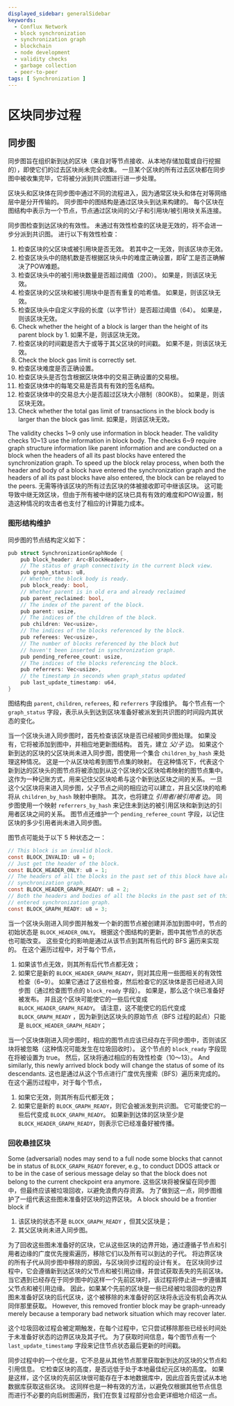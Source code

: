 ```yaml
---
displayed_sidebar: generalSidebar
keywords:
  - Conflux Network
  - block synchronization
  - synchronization graph
  - blockchain
  - node development
  - validity checks
  - garbage collection
  - peer-to-peer
tags: [ Synchronization ]
---
```


# 区块同步过程

## 同步图

同步图旨在组织新到达的区块（来自对等节点接收、从本地存储加载或自行挖掘的），即使它们的过去区块尚未完全收集。 一旦某个区块的所有过去区块都在同步图中被收集完毕，它将被分派到共识图进行进一步处理。

区块头和区块体在同步图中通过不同的流程进入，因为通常区块头和体在对等网络层中是分开传输的。 同步图中的图结构是通过区块头到达来构建的。 每个区块在图结构中表示为一个节点，节点通过区块间的父/子和引用块/被引用块关系连接。

同步图检查到达区块的有效性。 未通过有效性检查的区块是无效的，将不会进一步分派到共识图。 进行以下有效性检查：

1. 检查区块的父区块或被引用块是否无效。 若其中之一无效，则该区块亦无效。
2. 检查区块头中的随机数是否根据区块头中的难度正确设置，即矿工是否正确解决了POW难题。
3. 检查区块头中的被引用块数量是否超过阈值（200）。 如果是，则该区块无效。
4. 检查区块的父区块和被引用块中是否有重复的哈希值。 如果是，则该区块无效。
5. 检查区块头中自定义字段的长度（以字节计）是否超过阈值（64）。 如果是，则该区块无效。
6. Check whether the height of a block is larger than the height of its parent block by 1. 如果不是，则该区块无效。
7. 检查区块的时间戳是否大于或等于其父区块的时间戳。 如果不是，则该区块无效。
8. Check the block gas limit is correctly set.
9. 检查区块难度是否正确设置。
10. 检查区块头是否包含根据区块体中的交易正确设置的交易根。
11. 检查区块体中的每笔交易是否具有有效的签名结构。
12. 检查区块体中的交易总大小是否超过区块大小限制（800KB）。 如果是，则该区块无效。
13. Check whether the total gas limit of transactions in the block body is larger than the block gas limit. 如果是，则该区块无效。

The validity checks 1~9 only use information in block header. The validity checks 10~13 use the information in block body. The checks 6~9 require graph structure information like parent information and are conducted on a block when the headers of all its past blocks have entered the synchronization graph. To speed up the block relay process, when both the header and body of a block have entered the synchronization graph and the headers of all its past blocks have also entered, the block can be relayed to the peers. 无需等待该区块的所有过去区块的体被接收即可中继该区块。 这可能导致中继无效区块，但由于所有被中继的区块已具有有效的难度和POW设置，制造这种情况的攻击者也支付了相应的计算能力成本。

### 图形结构维护

同步图的节点结构定义如下：

```c
pub struct SynchronizationGraphNode {
    pub block_header: Arc<BlockHeader>,
    // The status of graph connectivity in the current block view.
    pub graph_status: u8,
    // Whether the block body is ready.
    pub block_ready: bool,
    // Whether parent is in old era and already reclaimed
    pub parent_reclaimed: bool,
    // The index of the parent of the block.
    pub parent: usize,
    // The indices of the children of the block.
    pub children: Vec<usize>,
    // The indices of the blocks referenced by the block.
    pub referees: Vec<usize>,
    // The number of blocks referenced by the block but
    // haven't been inserted in synchronization graph.
    pub pending_referee_count: usize,
    // The indices of the blocks referencing the block.
    pub referrers: Vec<usize>,
    // the timestamp in seconds when graph_status updated
    pub last_update_timestamp: u64,
}

```

图结构由 `parent`, `children`, `referees`, 和 `referrers` 字段维护。 每个节点有一个 `graph_status` 字段，表示从头到达到区块准备好被派发到共识图的时间段内其状态的变化。

当一个区块头进入同步图时，首先检查该区块是否已经被同步图处理。
如果没有，它将被添加到图中，并相应地更新图结构。
首先，建立 _父/子_ 边。
如果这个新到达的区块的父区块尚未进入同步图，图使用一个集合 `children_by_hash` 来处理这种情况。
这是一个从区块哈希到图节点集的映射。
在这种情况下，代表这个新到达的区块头的图节点将被添加到从这个区块的父区块哈希映射的图节点集中。
这作为一种记账方式，用来记住父区块哈希与这个新到达区块之间的关系。
一旦这个父区块将来进入同步图，父子节点之间的相应边可以建立，并且父区块的哈希将从 `children_by_hash` 映射中删除。
其次，也将建立 _引用者/被引用者_ 边。
同步图使用一个映射 `referrers_by_hash` 来记住未到达的被引用区块和新到达的引用者区块之间的关系。
图节点还维护一个 `pending_referee_count` 字段，以记住区块的多少引用者尚未进入同步图。

图节点可能处于以下 5 种状态之一：

```c
// This block is an invalid block.
const BLOCK_INVALID: u8 = 0;
// Just get the header of the block.
const BLOCK_HEADER_ONLY: u8 = 1;
// The headers of all the blocks in the past set of this block have already entered
// synchronization graph. 
const BLOCK_HEADER_GRAPH_READY: u8 = 2;
// Both the headers and bodies of all the blocks in the past set of this block have
// entered synchronization graph.
const BLOCK_GRAPH_READY: u8 = 3;
```

当一个区块头刚进入同步图并触发一个新的图节点被创建并添加到图中时，节点的初始状态是 `BLOCK_HEADER_ONLY`。
根据这个图结构的更新，图中其他节点的状态也可能改变。
这些变化的影响是通过从该节点到其所有后代的 BFS 遍历来实现的。
在这个遍历过程中，对于每个节点，

1. 如果该节点无效，则其所有后代节点都无效；
2. 如果它是新的 `BLOCK_HEADER_GRAPH_READY`，则对其应用一些图相关的有效性检查（6~9）。
   如果它通过了这些检查，然后检查它的区块体是否已经进入同步图（通过检查图节点的 `block_ready` 字段）。
   如果是，那么这个块已准备好被发布。 并且这个区块可能使它的一些后代变成 `BLOCK_HEADER_GRAPH_READY`。
   请注意，这不能使它的后代变成 `BLOCK_GRAPH_READY` ，因为新到达区块头的原始节点（BFS 过程的起点）只能是 `BLOCK_HEADER_GRAPH_READY`；

当一个区块体刚进入同步图时，相应的图节点应该已经存在于同步图中，否则该区块将被忽略（这种情况可能发生在垃圾回收时）。
这个节点的 `block_ready` 字段现在将被设置为 true。
然后，区块将通过相应的有效性检查（10～13）。
And similarly, this newly arrived block body will change the status of some of its descendants.
这也是通过从这个节点进行广度优先搜索（BFS）遍历来完成的。
在这个遍历过程中，对于每个节点，

1. 如果它无效，则其所有后代都无效；
2. 如果它是新的 `BLOCK_GRAPH_READY`，则它会被派发到共识图。
   它可能使它的一些后代变成 `BLOCK_GRAPH_READY`。
   如果新到达体的区块至少是 `BLOCK_HEADER_GRAPH_READY`，则表示它已经准备好被传播。

### 回收悬挂区块

Some (adversarial) nodes may send to a full node some blocks that cannot be in status of `BLOCK_GRAPH_READY` forever, e.g., to conduct DDOS attack or to be in the case of serious message delay so that the block does not belong to the current checkpoint era anymore.
这些区块将被保留在同步图中，但最终应该被垃圾回收，以避免浪费内存资源。
为了做到这一点，同步图维护了一组代表这些图未准备好区块的边界区块。
A block should be a frontier block if

1. 该区块的状态不是 `BLOCK_GRAPH_READY` ，但其父区块是；
2. 其父区块尚未进入同步图。

为了回收这些图未准备好的区块，它从这些区块的边界开始，通过遵循子节点和引用者边缘的广度优先搜索遍历，移除它们以及所有可以到达的子代。
将边界区块的所有子代从同步图中移除的原因，与区块同步过程的设计有关。
在区块同步过程中，它会遵循新到达区块的父节点和被引用边缘，并尝试获取丢失的先前区块。
当它遇到已经存在于同步图中的这样一个先前区块时，该过程将停止进一步遵循其父节点和被引用边缘。
因此，如果某个先前的区块是一些已经被垃圾回收的边界图未准备好区块的后代区块，这个被移除的未准备好的区块将永远没有机会再次从同伴那里获取。
However, this removed frontier block may be graph-unready merely because a temporary bad network situation which may recover later.

这个垃圾回收过程会被定期触发，在每个过程中，它只尝试移除那些已经长时间处于未准备好状态的边界区块及其子代。
为了获取时间信息，每个图节点有一个 `last_update_timestamp` 字段来记住节点状态最后更新的时间戳。

同步过程中的一个优化是，它不总是从其他节点那里获取新到达的区块的父节点和引用信息。
它检查区块的高度，是否远低于处于本地最佳纪元区块的高度。
如果是这样，这个区块的先前区块很可能存在于本地数据库中，因此应首先尝试从本地数据库获取这些区块。
这同样也是一种有效的方法，以避免仅根据其他节点信息而进行不必要的向后树图遍历，我们在恢复过程部分也会更详细地介绍这一点。
